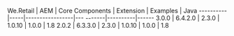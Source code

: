 
We.Retail | AEM | Core Components | Extension | Examples | Java
----------|-----|-----------------|--- -------|----------|------
3.0.0 | 6.4.2.0 | 2.3.0 | 1.0.10 | 1.0.0 | 1.8
2.0.2 | 6.3.3.0 | 2.3.0 | 1.0.10 | 1.0.0 | 1.8

